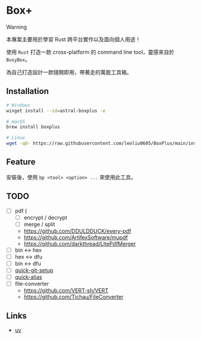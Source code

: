 # Box+

> [!WARNING]
> 本專案主要用於學習 Rust 跨平台實作以及面向個人用途！

使用 `Rust` 打造一款 cross-platform 的 command line tool，靈感來自於 `BusyBox`。

為自己打造設計一款隨開即用，帶著走的萬能工具箱。

## Installation

```bash
# Windows
winget install --id=astral-boxplus -e
```

```bash
# macOS
brew install boxplus
```

```bash
# Linux
wget -qO- https://raw.githubusercontent.com/leoliu0605/BoxPlus/main/install.sh | sh
```

## Feature

安裝後，使用 `bp <tool> <option> ...` 來使用此工具。

## TODO

- [ ] pdf (
  - [ ] encrypt / decrypt
  - [ ] merge / split
  - https://github.com/DDULDDUCK/every-pdf
  - https://github.com/ArtifexSoftware/mupdf
  - https://github.com/darkthread/LitePdfMerger
- [ ] bin <-> hex
- [ ] hex <-> dfu
- [ ] bin <-> dfu
- [ ] [quick-git-setup](https://github.com/leoliu0605/npm-git-setup)
- [ ] [quick-alias](https://github.com/leoliu0605/scripts)
- [ ] file-converter
  - https://github.com/VERT-sh/VERT
  - https://github.com/Tichau/FileConverter

## Links

- [uv](https://github.com/astral-sh/uv)
